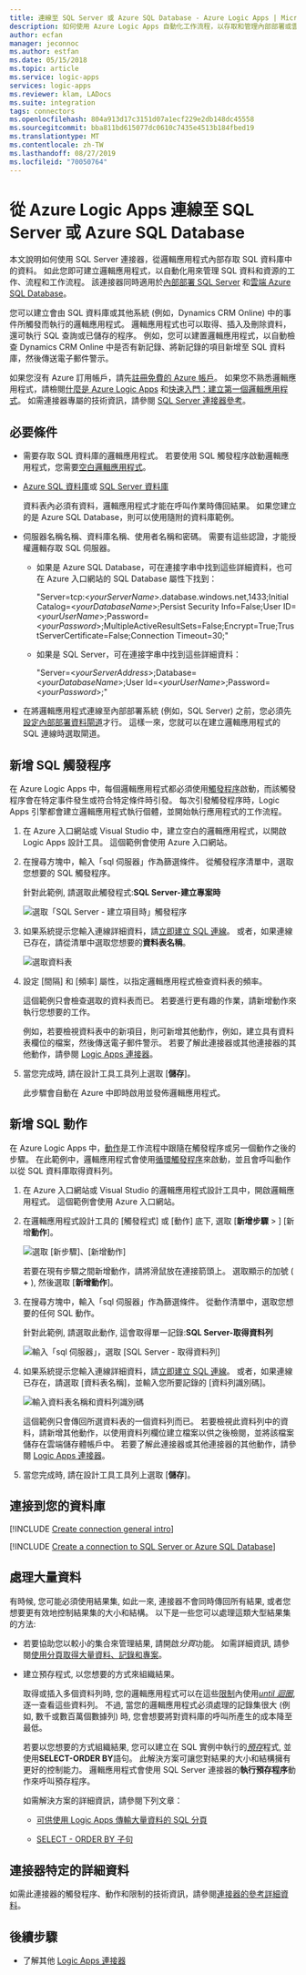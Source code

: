 ```yaml
---
title: 連線至 SQL Server 或 Azure SQL Database - Azure Logic Apps | Microsoft Docs
description: 如何使用 Azure Logic Apps 自動化工作流程，以存取和管理內部部署或雲端的 SQL 資料庫
author: ecfan
manager: jeconnoc
ms.author: estfan
ms.date: 05/15/2018
ms.topic: article
ms.service: logic-apps
services: logic-apps
ms.reviewer: klam, LADocs
ms.suite: integration
tags: connectors
ms.openlocfilehash: 804a913d17c3151d07a1ecf229e2db148dc45558
ms.sourcegitcommit: bba811bd615077dc0610c7435e4513b184fbed19
ms.translationtype: MT
ms.contentlocale: zh-TW
ms.lasthandoff: 08/27/2019
ms.locfileid: "70050764"
---
```

# <a name="connect-to-sql-server-or-azure-sql-database-from-azure-logic-apps"></a>從 Azure Logic Apps 連線至 SQL Server 或 Azure SQL Database

本文說明如何使用 SQL Server 連接器，從邏輯應用程式內部存取 SQL 資料庫中的資料。 如此您即可建立邏輯應用程式，以自動化用來管理 SQL 資料和資源的工作、流程和工作流程。 該連接器同時適用於[內部部署 SQL Server](https://docs.microsoft.com/sql/sql-server/sql-server-technical-documentation) 和[雲端 Azure SQL Database](https://docs.microsoft.com/azure/sql-database/sql-database-technical-overview)。 

您可以建立會由 SQL 資料庫或其他系統 (例如，Dynamics CRM Online) 中的事件所觸發而執行的邏輯應用程式。 邏輯應用程式也可以取得、插入及刪除資料，還可執行 SQL 查詢或已儲存的程序。 例如，您可以建置邏輯應用程式，以自動檢查 Dynamics CRM Online 中是否有新記錄、將新記錄的項目新增至 SQL 資料庫，然後傳送電子郵件警示。

如果您沒有 Azure 訂用帳戶，請先[註冊免費的 Azure 帳戶](https://azure.microsoft.com/free/)。 如果您不熟悉邏輯應用程式，請檢閱[什麼是 Azure Logic Apps](../logic-apps/logic-apps-overview.md) 和[快速入門：建立第一個邏輯應用程式](../logic-apps/quickstart-create-first-logic-app-workflow.md)。 如需連接器專屬的技術資訊，請參閱 [SQL Server 連接器參考](https://docs.microsoft.com/connectors/sql/)。

## <a name="prerequisites"></a>必要條件

* 需要存取 SQL 資料庫的邏輯應用程式。 若要使用 SQL 觸發程序啟動邏輯應用程式，您需要[空白邏輯應用程式](../logic-apps/quickstart-create-first-logic-app-workflow.md)。 

* [Azure SQL 資料庫](../sql-database/sql-database-get-started-portal.md)或 [SQL Server 資料庫](https://docs.microsoft.com/sql/relational-databases/databases/create-a-database) 

  資料表內必須有資料，邏輯應用程式才能在呼叫作業時傳回結果。 如果您建立的是 Azure SQL Database，則可以使用隨附的資料庫範例。 

* 伺服器名稱名稱、資料庫名稱、使用者名稱和密碼。 需要有這些認證，才能授權邏輯存取 SQL 伺服器。 

  * 如果是 Azure SQL Database，可在連接字串中找到這些詳細資料，也可在 Azure 入口網站的 SQL Database 屬性下找到：

    "Server=tcp:<*yourServerName*>.database.windows.net,1433;Initial Catalog=<*yourDatabaseName*>;Persist Security Info=False;User ID=<*yourUserName*>;Password=<*yourPassword*>;MultipleActiveResultSets=False;Encrypt=True;TrustServerCertificate=False;Connection Timeout=30;"

  * 如果是 SQL Server，可在連接字串中找到這些詳細資料： 

    "Server=<*yourServerAddress*>;Database=<*yourDatabaseName*>;User Id=<*yourUserName*>;Password=<*yourPassword*>;"

* 在將邏輯應用程式連線至內部部署系統 (例如，SQL Server) 之前，您必須先[設定內部部署資料閘道](../logic-apps/logic-apps-gateway-install.md)才行。 這樣一來，您就可以在建立邏輯應用程式的 SQL 連線時選取閘道。

<a name="add-sql-trigger"></a>

## <a name="add-sql-trigger"></a>新增 SQL 觸發程序

在 Azure Logic Apps 中，每個邏輯應用程式都必須使用[觸發程序](../logic-apps/logic-apps-overview.md#logic-app-concepts)啟動，而該觸發程序會在特定事件發生或符合特定條件時引發。 每次引發觸發程序時，Logic Apps 引擎都會建立邏輯應用程式執行個體，並開始執行應用程式的工作流程。

1. 在 Azure 入口網站或 Visual Studio 中，建立空白的邏輯應用程式，以開啟 Logic Apps 設計工具。 這個範例會使用 Azure 入口網站。

2. 在搜尋方塊中，輸入「sql 伺服器」作為篩選條件。 從觸發程序清單中，選取您想要的 SQL 觸發程序。 

   針對此範例, 請選取此觸發程式:**SQL Server-建立專案時**

   ![選取「SQL Server - 建立項目時」觸發程序](./media/connectors-create-api-sqlazure/sql-server-trigger.png)

3. 如果系統提示您輸入連線詳細資料，請[立即建立 SQL 連線](#create-connection)。 
   或者，如果連線已存在，請從清單中選取您想要的**資料表名稱**。

   ![選取資料表](./media/connectors-create-api-sqlazure/azure-sql-database-table.png)

4. 設定 [間隔] 和 [頻率] 屬性，以指定邏輯應用程式檢查資料表的頻率。

   這個範例只會檢查選取的資料表而已。 
   若要進行更有趣的作業，請新增動作來執行您想要的工作。 
   
   例如，若要檢視資料表中的新項目，則可新增其他動作，例如，建立具有資料表欄位的檔案，然後傳送電子郵件警示。 
   若要了解此連接器或其他連接器的其他動作，請參閱 [Logic Apps 連接器](../connectors/apis-list.md)。

5. 當您完成時, 請在設計工具工具列上選取 [**儲存**]。 

   此步驟會自動在 Azure 中即時啟用並發佈邏輯應用程式。 

<a name="add-sql-action"></a>

## <a name="add-sql-action"></a>新增 SQL 動作

在 Azure Logic Apps 中，[動作](../logic-apps/logic-apps-overview.md#logic-app-concepts)是工作流程中跟隨在觸發程序或另一個動作之後的步驟。 在此範例中，邏輯應用程式會使用[循環觸發程序](../connectors/connectors-native-recurrence.md)來啟動，並且會呼叫動作以從 SQL 資料庫取得資料列。

1. 在 Azure 入口網站或 Visual Studio 的邏輯應用程式設計工具中，開啟邏輯應用程式。 這個範例會使用 Azure 入口網站。

2. 在邏輯應用程式設計工具的 [觸發程式] 或 [動作] 底下, 選取 [**新增步驟** > ] [新增**動作**]。

   ![選取 [新步驟]、[新增動作]](./media/connectors-create-api-sqlazure/add-action.png)
   
   若要在現有步驟之間新增動作，請將滑鼠放在連接箭頭上。 
   選取顯示的加號 ( **+** ), 然後選取 [**新增動作**]。

2. 在搜尋方塊中，輸入「sql 伺服器」作為篩選條件。 從動作清單中，選取您想要的任何 SQL 動作。 

   針對此範例, 請選取此動作, 這會取得單一記錄:**SQL Server-取得資料列**

   ![輸入「sql 伺服器」，選取 [SQL Server - 取得資料列]](./media/connectors-create-api-sqlazure/select-sql-get-row.png) 

3. 如果系統提示您輸入連線詳細資料，請[立即建立 SQL 連線](#create-connection)。 
   或者，如果連線已存在，請選取 [資料表名稱]，並輸入您所要記錄的 [資料列識別碼]。

   ![輸入資料表名稱和資料列識別碼](./media/connectors-create-api-sqlazure/table-row-id.png)
   
   這個範例只會傳回所選資料表的一個資料列而已。 
   若要檢視此資料列中的資料，請新增其他動作，以使用資料列欄位建立檔案以供之後檢閱，並將該檔案儲存在雲端儲存體帳戶中。 若要了解此連接器或其他連接器的其他動作，請參閱 [Logic Apps 連接器](../connectors/apis-list.md)。

4. 當您完成時, 請在設計工具工具列上選取 [**儲存**]。 

<a name="create-connection"></a>

## <a name="connect-to-your-database"></a>連接到您的資料庫

[!INCLUDE [Create connection general intro](../../includes/connectors-create-connection-general-intro.md)]

[!INCLUDE [Create a connection to SQL Server or Azure SQL Database](../../includes/connectors-create-api-sqlazure.md)]

## <a name="handle-bulk-data"></a>處理大量資料

有時候, 您可能必須使用結果集, 如此一來, 連接器不會同時傳回所有結果, 或者您想要更有效地控制結果集的大小和結構。 以下是一些您可以處理這類大型結果集的方法:

* 若要協助您以較小的集合來管理結果, 請開啟*分頁*功能。 如需詳細資訊, 請參閱[使用分頁取得大量資料、記錄和專案](../logic-apps/logic-apps-exceed-default-page-size-with-pagination.md)。

* 建立預存程式, 以您想要的方式來組織結果。

  取得或插入多個資料列時, 您的邏輯應用程式可以在這些[限制](../logic-apps/logic-apps-limits-and-config.md)內使用[*until 迴圈*](../logic-apps/logic-apps-control-flow-loops.md#until-loop), 逐一查看這些資料列。 
  不過, 當您的邏輯應用程式必須處理的記錄集很大 (例如, 數千或數百萬個數據列) 時, 您會想要將對資料庫的呼叫所產生的成本降至最低。

  若要以您想要的方式組織結果, 您可以建立在 SQL 實例中執行的[*預存*](https://docs.microsoft.com/sql/relational-databases/stored-procedures/stored-procedures-database-engine)程式, 並使用**SELECT-ORDER BY**語句。 
  此解決方案可讓您對結果的大小和結構擁有更好的控制能力。 
  邏輯應用程式會使用 SQL Server 連接器的**執行預存程序**動作來呼叫預存程序。

  如需解決方案的詳細資訊，請參閱下列文章：

  * [可供使用 Logic Apps 傳輸大量資料的 SQL 分頁](https://social.technet.microsoft.com/wiki/contents/articles/40060.sql-pagination-for-bulk-data-transfer-with-logic-apps.aspx)

  * [SELECT - ORDER BY 子句](https://docs.microsoft.com/sql/t-sql/queries/select-order-by-clause-transact-sql)

## <a name="connector-specific-details"></a>連接器特定的詳細資料

如需此連接器的觸發程序、動作和限制的技術資訊，請參閱[連接器的參考詳細資料](/connectors/sql/)。 

## <a name="next-steps"></a>後續步驟

* 了解其他 [Logic Apps 連接器](../connectors/apis-list.md)

